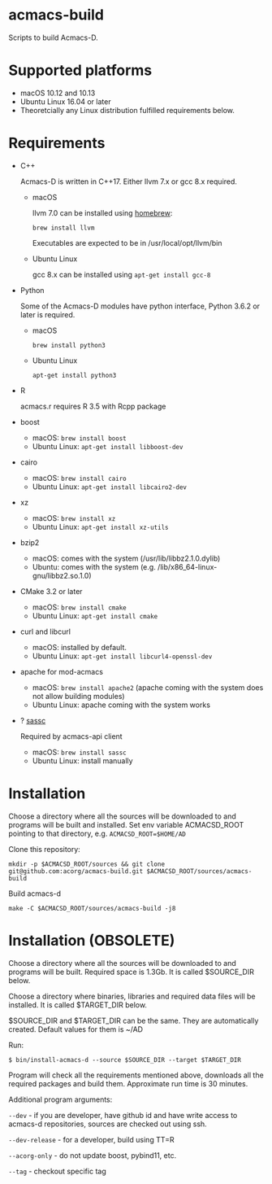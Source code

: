 # acmacs-build

Scripts to build Acmacs-D.

# Supported platforms

 - macOS 10.12 and 10.13
 - Ubuntu Linux 16.04 or later
 - Theoretcially any Linux distribution fulfilled requirements below.

# Requirements

- C++

  Acmacs-D is written in C++17. Either llvm 7.x or gcc 8.x required.

  * macOS

     llvm 7.0 can be installed using [homebrew](https://brew.sh):

     `brew install llvm`

     Executables are expected to be in /usr/local/opt/llvm/bin

  * Ubuntu Linux

    gcc 8.x can be installed using `apt-get install gcc-8`

- Python

  Some of the Acmacs-D modules have python interface, Python 3.6.2 or later is required.

  * macOS

    `brew install python3`

  * Ubuntu Linux

    `apt-get install python3`

- R

  acmacs.r requires R 3.5 with Rcpp package

- boost

  * macOS: `brew install boost`
  * Ubuntu Linux: `apt-get install libboost-dev`

- cairo

  * macOS: `brew install cairo`
  * Ubuntu Linux: `apt-get install libcairo2-dev`

- xz

  * macOS: `brew install xz`
  * Ubuntu Linux: `apt-get install xz-utils`

- bzip2

  * macOS: comes with the system (/usr/lib/libbz2.1.0.dylib)
  * Ubuntu: comes with the system (e.g. /lib/x86_64-linux-gnu/libbz2.so.1.0)

- CMake 3.2 or later

  * macOS: `brew install cmake`
  * Ubuntu Linux: `apt-get install cmake`

- curl and libcurl

  * macOS: installed by default.
  * Ubuntu Linux: `apt-get install libcurl4-openssl-dev`

- apache for mod-acmacs

  * macOS: `brew install apache2` (apache coming with the system does not allow building modules)
  * Ubuntu Linux: apache coming with the system works

- ? [sassc](https://github.com/sass/sassc)

  Required by acmacs-api client

  * macOS: `brew install sassc`
  * Ubuntu Linux: install manually

# Installation

Choose a directory where all the sources will be downloaded to and
programs will be built and installed. Set env variable ACMACSD\_ROOT
pointing to that directory, e.g. `ACMACSD_ROOT=$HOME/AD`

Clone this repository:

    mkdir -p $ACMACSD_ROOT/sources && git clone git@github.com:acorg/acmacs-build.git $ACMACSD_ROOT/sources/acmacs-build

Build acmacs-d

    make -C $ACMACSD_ROOT/sources/acmacs-build -j8

# Installation (OBSOLETE)

Choose a directory where all the sources will be downloaded to and
programs will be built. Required space is 1.3Gb. It is called
\$SOURCE_DIR below.

Choose a directory where binaries, libraries and required data files
will be installed. It is called \$TARGET_DIR below.

\$SOURCE_DIR and \$TARGET_DIR can be the same. They are automatically created. Default values for them is ~/AD

Run:

`$ bin/install-acmacs-d --source $SOURCE_DIR --target $TARGET_DIR`

Program will check all the requirements mentioned above, downloads all
the required packages and build them. Approximate run time is 30
minutes.

Additional program arguments:

`--dev` - if you are developer, have github id and have write access
to acmacs-d repositories, sources are checked out using ssh.

`--dev-release` - for a developer, build using TT=R

`--acorg-only` - do not update boost, pybind11, etc.

`--tag` -  checkout specific tag
